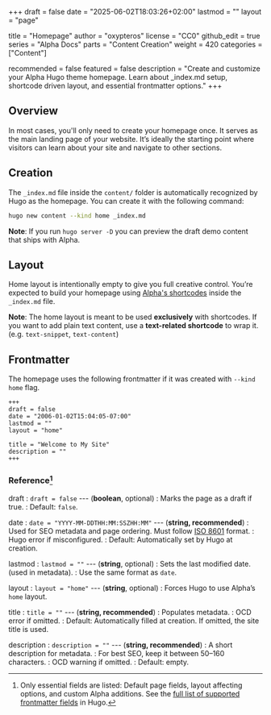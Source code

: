 +++
draft = false
date = "2025-06-02T18:03:26+02:00"
lastmod = ""
layout = "page"

title = "Homepage"
author = "oxypteros"
license = "CC0"
github_edit = true
series = "Alpha Docs"
  parts = "Content Creation"
  weight = 420
categories = ["Content"]

recommended = false
featured = false
description = "Create and customize your Alpha Hugo theme homepage. Learn about _index.md setup, shortcode driven layout, and essential frontmatter options."
+++
## Overview
In most cases, you'll only need to create your homepage once. It serves as the main landing page of your website. It’s ideally the starting point where visitors can learn about your site and navigate to other sections.

## Creation
The `_index.md` file inside the `content/` folder is automatically recognized by Hugo as the homepage.
You can create it with the following command:
```bash
hugo new content --kind home _index.md
```
**Note**: If you run `hugo server -D` you can preview the draft demo content that ships with Alpha. 

## Layout
Home layout is intentionally empty to give you full creative control. You’re expected to build your homepage using [Alpha's shortcodes](/docs/shortcodes "Alpha's shortcodes documentation") inside the `_index.md` file.

**Note**: The home layout is meant to be used **exclusively** with shortcodes. If you want to add plain text content, use a **text-related shortcode** to wrap it. (e.g. `text-snippet`, `text-content`)

## Frontmatter
The homepage uses the following frontmatter if it was created with `--kind home` flag.
```
+++
draft = false
date = "2006-01-02T15:04:05-07:00"
lastmod = ""
layout = "home"

title = "Welcome to My Site"
description = ""
+++
```
### Reference[^1]
draft 
: `draft = false` --- (**boolean**, optional)
: Marks the page as a draft if true.
: Default: `false`.

date
: `date = "YYYY-MM-DDTHH:MM:SSZHH:MM"` --- (**string, recommended**)
: Used for SEO metadata and page ordering. Must follow [ISO 8601](https://en.wikipedia.org/wiki/ISO_8601) format.
: Hugo error if misconfigured.
: Default: Automatically set by Hugo at creation. 

lastmod 
: `lastmod = ""` --- (**string**, optional)
: Sets the last modified date. (used in metadata). 
: Use the same format as `date`.

layout 
: `layout = "home"` --- (**string**, optional)
: Forces Hugo to use Alpha’s `home` layout.

title 
: `title = ""` --- (**string, recommended**)
: Populates metadata.
: OCD error if omitted.
: Default: Automatically filled at creation. If omitted, the site title is used.

description 
: `description = ""` --- (**string, recommended**)
: A short description for metadata.
: For best SEO, keep it between 50–160 characters.
: OCD warning if omitted.
: Default: empty.

[^1]: Only essential fields are listed: Default page fields, layout affecting options, and custom Alpha additions. 
See the [full list of supported frontmatter fields](https://gohugo.io/content-management/front-matter/#fields) in Hugo.
